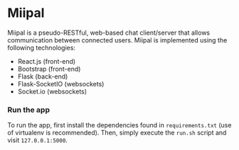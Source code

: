 # Miipal
Miipal is a pseudo-RESTful, web-based chat client/server that allows communication between connected users.
Miipal is implemented using the following technologies:

- React.js (front-end)
- Bootstrap (front-end)
- Flask (back-end)
- Flask-SocketIO (websockets)
- Socket.io (websockets)

### Run the app
To run the app, first install the dependencies found in `requirements.txt` (use of virtualenv is recommended).
Then, simply execute the `run.sh` script and visit `127.0.0.1:5000`.
